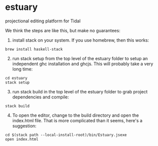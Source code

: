 # estuary

projectional editing platform for Tidal

We think the steps are like this, but make no guarantees:

1. install stack on your system. If you use homebrew, then this works:
```
brew install haskell-stack
```

2. run stack setup from the top level of the estuary folder to setup an independent ghc installation and ghcjs. This will probably take a very long time:
```
cd estuary
stack setup
```

3. run stack build in the top level of the estuary folder to grab project dependencies and compile:
```
stack build
```

4. To open the editor, change to the build directory and open the index.html file. That is more complicated than it seems, here's a suggestion:
```
cd $(stack path --local-install-root)/bin/Estuary.jsexe
open index.html
```
